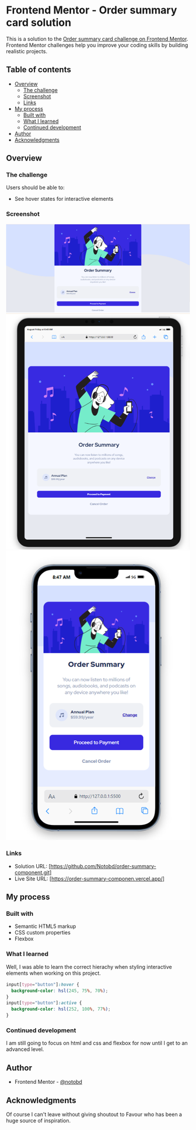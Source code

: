 # Frontend Mentor - Order summary card solution

This is a solution to the [Order summary card challenge on Frontend Mentor](https://www.frontendmentor.io/challenges/order-summary-component-QlPmajDUj). Frontend Mentor challenges help you improve your coding skills by building realistic projects.

## Table of contents

- [Overview](#overview)
  - [The challenge](#the-challenge)
  - [Screenshot](#screenshot)
  - [Links](#links)
- [My process](#my-process)
  - [Built with](#built-with)
  - [What I learned](#what-i-learned)
  - [Continued development](#continued-development)
- [Author](#author)
- [Acknowledgments](#acknowledgments)

## Overview

### The challenge

Users should be able to:

- See hover states for interactive elements

### Screenshot

![](./images/Screenshots.png)
![](./images/Screenshotss.png)
![](./images/Screenshotsss.png)

### Links

- Solution URL: [https://github.com/Notobd/order-summary-component.git]
- Live Site URL: [https://order-summary-componen.vercel.app/]

## My process

### Built with

- Semantic HTML5 markup
- CSS custom properties
- Flexbox

### What I learned

Well, I was able to learn the correct hierachy when styling interactive elements when working on this project.

```css
input[type="button"]:hover {
  background-color: hsl(245, 75%, 70%);
}
input[type="button"]:active {
  background-color: hsl(252, 100%, 77%);
}
```

### Continued development

I am still going to focus on html and css and flexbox for now until I get to an advanced level.

## Author

- Frontend Mentor - [@notobd](https://www.frontendmentor.io/profile/notobd)

## Acknowledgments

Of course I can't leave without giving shoutout to Favour who has been a huge source of inspiration.
